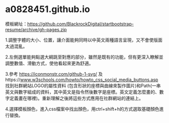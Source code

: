 # a0828451.github.io
模板網址：https://github.com/BlackrockDigital/startbootstrap-resume/archive/gh-pages.zip

1.調整字體的大小、位置，讓介面能夠同時以中英文兩種語言呈現，又不會使版面太過混亂。

2.左側選單能夠點選大綱跳至對應的部分，雖然是既有的功能，但有更深入瞭解並調整數值、滑動方式，使他看起來更為舒適。

3.參考 https://iconmonstr.com/github-1-svg/ 及https://www.w3schools.com/howto/howto_css_social_media_buttons.asp 找到社群網站LOGO的屬性資料
(包含形狀的座標與曲線來製作圖片)和Path(一串英文與數字組成的資料，其中英文是指令然後數字是座標。英文定義怎麼畫的、數字定義畫在哪裡)。重新理解之後將這些方式應用在社群網站的連結上。

4.選擇模板顏色，進入css檔案中找出顏色，用ctrl+shift+h的方式選取基礎顏色進行替換。
